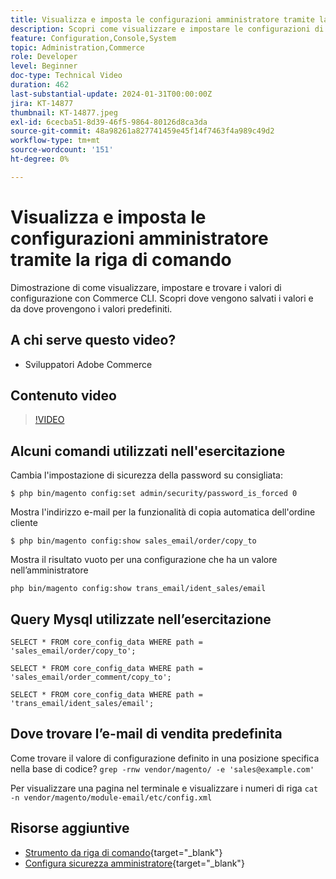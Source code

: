 ```yaml
---
title: Visualizza e imposta le configurazioni amministratore tramite la riga di comando
description: Scopri come visualizzare e impostare le configurazioni di amministrazione utilizzando la riga di comando.
feature: Configuration,Console,System
topic: Administration,Commerce
role: Developer
level: Beginner
doc-type: Technical Video
duration: 462
last-substantial-update: 2024-01-31T00:00:00Z
jira: KT-14877
thumbnail: KT-14877.jpeg
exl-id: 6cecba51-8d39-46f5-9864-80126d8ca3da
source-git-commit: 48a98261a827741459e45f14f7463f4a989c49d2
workflow-type: tm+mt
source-wordcount: '151'
ht-degree: 0%

---
```


# Visualizza e imposta le configurazioni amministratore tramite la riga di comando

Dimostrazione di come visualizzare, impostare e trovare i valori di configurazione con Commerce CLI. Scopri dove vengono salvati i valori e da dove provengono i valori predefiniti.

## A chi serve questo video?

- Sviluppatori Adobe Commerce

## Contenuto video

>[!VIDEO](https://video.tv.adobe.com/v/3427123?&learn=on)

## Alcuni comandi utilizzati nell&#39;esercitazione

Cambia l&#39;impostazione di sicurezza della password su consigliata:

`$ php bin/magento config:set admin/security/password_is_forced 0`

Mostra l&#39;indirizzo e-mail per la funzionalità di copia automatica dell&#39;ordine cliente

`$ php bin/magento config:show sales_email/order/copy_to`

Mostra il risultato vuoto per una configurazione che ha un valore nell’amministratore

`php bin/magento config:show trans_email/ident_sales/email`

## Query Mysql utilizzate nell’esercitazione

```
SELECT * FROM core_config_data WHERE path = 'sales_email/order/copy_to';

SELECT * FROM core_config_data WHERE path = 'sales_email/order_comment/copy_to';

SELECT * FROM core_config_data WHERE path = 'trans_email/ident_sales/email';
```

## Dove trovare l’e-mail di vendita predefinita

Come trovare il valore di configurazione definito in una posizione specifica nella base di codice?
`grep -rnw vendor/magento/ -e 'sales@example.com'`

Per visualizzare una pagina nel terminale e visualizzare i numeri di riga `cat -n vendor/magento/module-email/etc/config.xml`

## Risorse aggiuntive

- [Strumento da riga di comando](https://experienceleague.adobe.com/docs/commerce-operations/configuration-guide/cli/config-cli.html){target="_blank"}
- [Configura sicurezza amministratore](https://experienceleague.adobe.com/docs/commerce-admin/systems/security/security-admin.html){target="_blank"}
